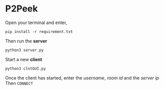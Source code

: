 # P2Peek

Open your terminal and enter,

`pip install -r requirement.txt`

Then run the **server**

`python3 server.py`

Start a new **client**

`python3 clntGUI.py`

Once the client has started, enter the _username_, _room id_ and the _server ip_
Then `CONNECT`

